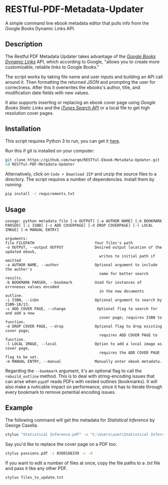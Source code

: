 # RESTful-PDF-Metadata-Updater
A simple command line ebook metadata editor that pulls info from the Google Books Dynamic Links API.

## Description

The Restful PDF Metadata Updater takes advantage of the [_Google Books Dynamic Links_](https://developers.google.com/books/docs/dynamic-links) API, which according to Google, "allows you to create more customizable, reliable links to Google Books."

The script works by taking file name and user inputs and building an API call around it. Then formatting the returned _JSON_ and prompting the user for correctness. After this it overwrites the ebooks's author, title, and modification date fields with new values.

It also supports inserting or replacing an ebook cover page using _Google Books Static Links_ and the [_iTunes Search API_](https://developer.apple.com/library/archive/documentation/AudioVideo/Conceptual/iTuneSearchAPI/index.html) or a local file to get high resolution cover pages.

## Installation
This script requires Python 3 to run, you can get it [here](https://www.python.org/downloads/).

Run this if git is installed on your computer:
```sh
git clone https://github.com/narqm/RESTful-Ebook-Metadata-Updater.git
cd RESTful-PDF-Metadata-Updater
```
Alternatively, click on `Code > Download ZIP` and unzip the source files to a directory.
The script requires a number of dependencies. Install them by running:
```sh
pip install -r requirements.txt
```

## Usage
```
useage: python metadata file [-o OUTPUT] [-a AUTHOR NAME] [-b BOOKMARK PARSER] [-i ISNB] [-c ADD COVERPAGE] [-d DROP COVERPAGE] [-l LOCAL IMAGE] [-m MANUAL ENTRY]

arguments:
file FILEPATH                           Your files's path
-o OUTPUT, --output OUTPUT              Desired output location of the updated ebook,
                                          writes to initial path if omitted
-a AUTHOR NAME, --author                Optional argument to include the author's
                                          name for better search results.
-b BOOKMARK PARSER, --bookmark          Used for instances of erroneous values encoded
                                          in the new documents outline.
-i ISBN, --isbn                         Optional argument to search by ISBN-10/13.
-c ADD COVER PAGE, --change              Optional flag to search for and add a new          
                                          cover page; requires ISBN to function. 
-d DROP COVER PAGE, --drop              Optional flag to drop existing cover page;
                                          requires ADD COVER PAGE to function.
-l LOCAL IMAGE, --local                 Option to add a local image as cover page,
                                          requires the ADD COVER PAGE flag to be set.
-m MANUAL ENTRY, --manual               Manually enter ebook metadata.
```

Regarding the `--bookmark` argument, it's an optional flag to call the `rebuild_outline` method. This is to deal with string-encoding issues that can arise when `pypdf` reads PDFs with nested outlines (bookmarks). It will also make a noticable impact on performance, since it has to iterate through every bookmark to remove potential encoding issues.

## Example
The following command will get the metadata for _Statistical Inference_ by George Casella.
```sh
stylus "Statistical Inference.pdf" -o "C:\Users\user\Statistical Inference.pdf" -a "George Casella"
```
Say you'd like to replace the cover page on a PDF too.
```sh
stylus passions.pdf -i 0300186339 -c -d
```
If you want to edit a number of files at once, copy the file paths to a _.txt_ file and pass it like any other PDF.
```sh
stylus files_to_update.txt
```
